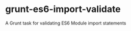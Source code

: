 grunt-es6-import-validate
=========================

A Grunt task for validating ES6 Module import statements
